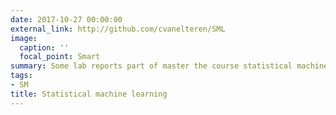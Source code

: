 ```yaml
---
date: 2017-10-27 00:00:00
external_link: http://github.com/cvanelteren/SML
image:
  caption: ''
  focal_point: Smart
summary: Some lab reports part of master the course statistical machine learning.
tags:
- SM
title: Statistical machine learning
---
```


